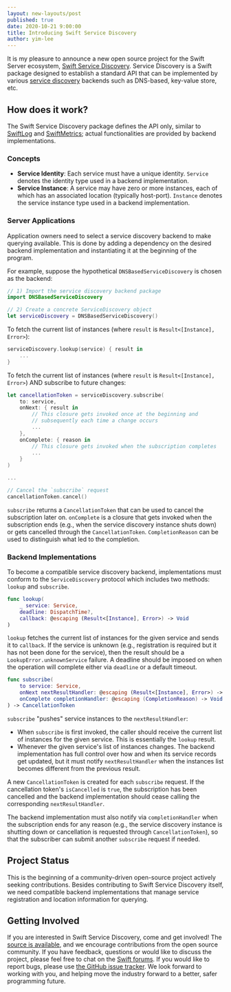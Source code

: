 ```yaml
---
layout: new-layouts/post
published: true
date: 2020-10-21 9:00:00
title: Introducing Swift Service Discovery
author: yim-lee
---
```


It is my pleasure to announce a new open source project for the Swift Server ecosystem, [Swift Service Discovery](https://github.com/apple/swift-service-discovery). Service Discovery is a Swift package designed to establish a standard API that can be implemented by various [service discovery](https://en.wikipedia.org/wiki/Service_discovery) backends such as DNS-based, key-value store, etc.

## How does it work?

The Swift Service Discovery package defines the API only, similar to [SwiftLog](https://github.com/apple/swift-log) and [SwiftMetrics](https://github.com/apple/swift-metrics); actual functionalities are provided by backend implementations.

### Concepts

* **Service Identity**: Each service must have a unique identity. `Service` denotes the identity type used in a backend implementation.
* **Service Instance**: A service may have zero or more instances, each of which has an associated location (typically host-port). `Instance` denotes the service instance type used in a backend implementation.

### Server Applications

Application owners need to select a service discovery backend to make querying available. This is done by adding a dependency on the desired backend implementation and instantiating it at the beginning of the program.

For example, suppose the hypothetical `DNSBasedServiceDiscovery` is chosen as the backend:

~~~swift
// 1) Import the service discovery backend package
import DNSBasedServiceDiscovery

// 2) Create a concrete ServiceDiscovery object
let serviceDiscovery = DNSBasedServiceDiscovery()
~~~

To fetch the current list of instances (where `result` is `Result<[Instance], Error>`):

~~~swift
serviceDiscovery.lookup(service) { result in
    ...
}
~~~

To fetch the current list of instances (where `result` is `Result<[Instance], Error>`) AND subscribe to future changes:

~~~swift
let cancellationToken = serviceDiscovery.subscribe(
    to: service,
    onNext: { result in
        // This closure gets invoked once at the beginning and
        // subsequently each time a change occurs
        ...
    },
    onComplete: { reason in
        // This closure gets invoked when the subscription completes
        ...
    }
)

...

// Cancel the `subscribe` request
cancellationToken.cancel()
~~~

`subscribe` returns a `CancellationToken` that can be used to cancel the subscription later on.
`onComplete` is a closure that gets invoked when the subscription ends (e.g., when the service discovery instance shuts down) or gets cancelled through the `CancellationToken`.
`CompletionReason` can be used to distinguish what led to the completion.

### Backend Implementations

To become a compatible service discovery backend, implementations must conform to the `ServiceDiscovery` protocol which includes two methods: `lookup` and `subscribe`.

~~~swift
func lookup(
    _ service: Service,
    deadline: DispatchTime?,
    callback: @escaping (Result<[Instance], Error>) -> Void
)
~~~

`lookup` fetches the current list of instances for the given service and sends it to `callback`.
If the service is unknown (e.g., registration is required but it has not been done for the service), then the result should be a `LookupError.unknownService` failure.
A deadline should be imposed on when the operation will complete either via `deadline` or a default timeout.

~~~swift
func subscribe(
    to service: Service,
    onNext nextResultHandler: @escaping (Result<[Instance], Error>) -> Void,
    onComplete completionHandler: @escaping (CompletionReason) -> Void
) -> CancellationToken
~~~

`subscribe` "pushes" service instances to the `nextResultHandler`:

* When `subscribe` is first invoked, the caller should receive the current list of instances for the given service. This is essentially the `lookup` result.
* Whenever the given service's list of instances changes. The backend implementation has full control over how and when its service records get updated, but it must notify `nextResultHandler` when the instances list becomes different from the previous result.

A new `CancellationToken` is created for each `subscribe` request. If the cancellation token's `isCancelled` is `true`, the subscription has been cancelled and the backend implementation should cease calling the corresponding `nextResultHandler`.

The backend implementation must also notify via `completionHandler` when the subscription ends for any reason (e.g., the service discovery instance is shutting down or cancellation is requested through `CancellationToken`), so that the subscriber can submit another `subscribe` request if needed.

## Project Status

This is the beginning of a community-driven open-source project actively seeking contributions.
Besides contributing to Swift Service Discovery itself, we need compatible backend implementations that manage service registration and location information for querying.

## Getting Involved

If you are interested in Swift Service Discovery, come and get involved!
The [source is available](https://github.com/apple/swift-service-discovery), and we encourage contributions from the open source community.
If you have feedback, questions or would like to discuss the project, please feel free to chat on the [Swift forums](https://forums.swift.org/c/server).
If you would like to report bugs, please use [the GitHub issue tracker](https://github.com/apple/swift-service-discovery/issues).
We look forward to working with you, and helping move the industry forward to a better, safer programming future.
